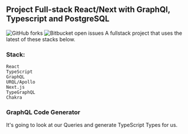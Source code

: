 ## Project Full-stack React/Next with GraphQl, Typescript and PostgreSQL  
![GitHub forks](https://img.shields.io/github/forks/kevynfg/jellyfish-web)
![Bitbucket open issues](https://img.shields.io/github/issues/kevynfg/jellyfish-web)
A fullstack project that uses the latest of these stacks below.  

### Stack: 
```
React  
TypeScript  
GraphQL  
URQL/Apollo  
Next.js  
TypeGraphQL  
Chakra  
```

### GraphQL Code Generator  
It's going to look at our Queries and generate TypeScript Types for us.
